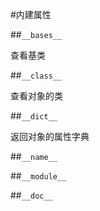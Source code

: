 #内建属性

##`__bases__`

查看基类

##`__class__`

查看对象的类

##`__dict__`

返回对象的属性字典

##`__name__`

##`__module__`

##`__doc__`